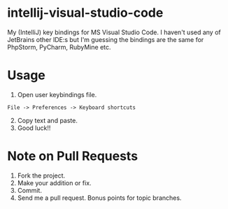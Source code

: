 # intellij-visual-studio-code
My (IntelliJ) key bindings for MS Visual Studio Code. I haven't used any of JetBrains other IDE:s but I'm guessing the bindings are the same for PhpStorm, PyCharm, RubyMine etc.

# Usage
1. Open user keybindings file.
```
File -> Preferences -> Keyboard shortcuts
```
2. Copy text and paste.
3. Good luck!!

# Note on Pull Requests
1. Fork the project.
2. Make your addition or fix.
3. Commit.
4. Send me a pull request. Bonus points for topic branches.